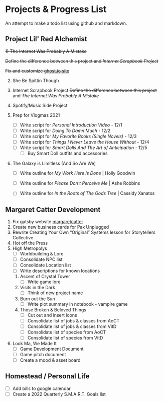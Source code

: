 # Projects & Progress List
An attempt to make a todo list using github and markdown.

## Project Lil' Red Alchemist
~~1) The Internet Was Probably A Mistake~~

   ~~Define the difference between this project and *Internet Scrapbook Project*~~

   ~~Fix and customize [ghost.io site](the-internet-was-probably-a-mistake.ghost.io)~~


2) She Be Spittin Though
   

3) Internet Scrapbook Project
   ~~Define the difference between this project and *The Internet Was Probably A Mistake*~~


4) Spotify/Music Side Project
5) Prep for Vlogmas 2021
   - [ ] Write script for *Personal Introduction Video* - 12/1
   - [ ] Write script for *Doing To Damn Much* - 12/2
   - [ ] Write script for *My Favorite Books (Single Novels)* - 12/3
   - [ ] Write script for *Things I Never Leave the House Without* - 12/4
   - [ ] Write script for *Smart Dolls And The Art of Anticipation* - 12/5
     - [ ] Buy Smart Doll outfits and accessories
6) The Galaxy is Limitless (And So Are We)
   - [ ] Write outline for *My Work Here Is Done* | Holly Goodwin 
   - [ ] Write outline for *Please Don't Perceive Me* | Ashe Robbins
   - [ ] Write outline for *In the Roots of The Gods Tree* | Cassidy Xanatos


## Margaret Catter Development
1) Fix gatsby website [margaretcatter](http://margaretcatter.dev/)
2) Create new business cards for Pax Unplugged
3) Rewrite Creating Your Own “Original” Systems lesson for Storytellers Collective
4) Hot off the Press
5) High Metropolys
   - [ ] Worldbuilding & Lore
   - [ ] Consolidate NPC list
   - [ ] Consolidate Location list
   - [ ] Write descriptions for known locations
   1) Ascent of Crystal Tower
      - [ ] Write game lore
   2) Visits in the Dark
      - [ ] Think of new project name
   3) Burn out the Sun
      - [ ] Write plot summary in notebook - vampire game
   4) Those Broken & Beloved Things
      - [ ] Cut out and insert icons
      - [ ] Consolidate list of jobs & classes from AoCT
      - [ ] Consolidate list of jobs & classes from VitD
      - [ ] Consolidate list of species from AoCT
      - [ ] Consolidate list of species from VitD
6) Look Ma, We Made It
   - [ ] Game Development Document
   - [ ] Game pitch document
   - [ ] Create a mood & asset board

## Homestead / Personal Life
- [ ] Add bills to google calendar
- [ ] Create a 2022 Quarterly S.M.A.R.T. Goals list